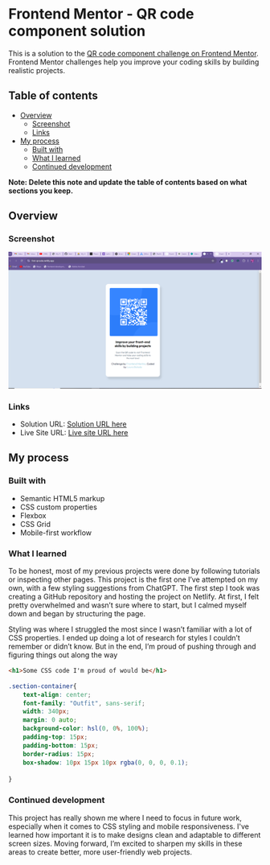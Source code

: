 # Frontend Mentor - QR code component solution

This is a solution to the [QR code component challenge on Frontend Mentor](https://www.frontendmentor.io/challenges/qr-code-component-iux_sIO_H). Frontend Mentor challenges help you improve your coding skills by building realistic projects. 

## Table of contents

- [Overview](#overview)
  - [Screenshot](#screenshot)
  - [Links](#links)
- [My process](#my-process)
  - [Built with](#built-with)
  - [What I learned](#what-i-learned)
  - [Continued development](#continued-development)

**Note: Delete this note and update the table of contents based on what sections you keep.**

## Overview

### Screenshot

![This is a screenshot of my project](./qr-code%20project.png)



### Links

- Solution URL: [Solution URL here](https://github.com/Temiloluwa16/frontend-mentor)
- Live Site URL: [Live site URL here](https://first-qrcode.netlify.app/)

## My process

### Built with

- Semantic HTML5 markup
- CSS custom properties
- Flexbox
- CSS Grid
- Mobile-first workflow


### What I learned

To be honest, most of my previous projects were done by following tutorials or inspecting other pages. This project is the first one I’ve attempted on my own, with a few styling suggestions from ChatGPT. The first step I took was creating a GitHub repository and hosting the project on Netlify. At first, I felt pretty overwhelmed and wasn’t sure where to start, but I calmed myself down and began by structuring the page.

Styling was where I struggled the most since I wasn’t familiar with a lot of CSS properties. I ended up doing a lot of research for styles I couldn’t remember or didn’t know. But in the end, I’m proud of pushing through and figuring things out along the way


```html
<h1>Some CSS code I'm proud of would be</h1>


```
```css
.section-container{
    text-align: center;
    font-family: "Outfit", sans-serif;
    width: 340px;
    margin: 0 auto;
    background-color: hsl(0, 0%, 100%);
    padding-top: 15px;
    padding-bottom: 15px;
    border-radius: 15px;
    box-shadow: 10px 15px 10px rgba(0, 0, 0, 0.1);

}
```



### Continued development

This project has really shown me where I need to focus in future work, especially when it comes to CSS styling and mobile responsiveness. I've learned how important it is to make designs clean and adaptable to different screen sizes. Moving forward, I’m excited to sharpen my skills in these areas to create better, more user-friendly web projects.




